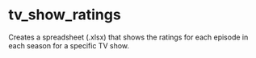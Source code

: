 # tv_show_ratings
Creates a spreadsheet (.xlsx) that shows the ratings for each episode in each season for a specific TV show. 
